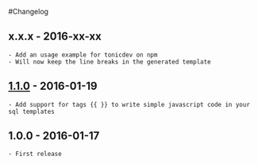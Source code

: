 #Changelog


## x.x.x - 2016-xx-xx
	- Add an usage example for tonicdev on npm
	- Will now keep the line breaks in the generated template


## [1.1.0] - 2016-01-19
	- Add support for tags {{ }} to write simple javascript code in your sql templates


## 1.0.0 - 2016-01-17
	- First release

[1.1.0]: https://github.com/enzuo/sql-moduleon/compare/1.0.0...v1.1.0
